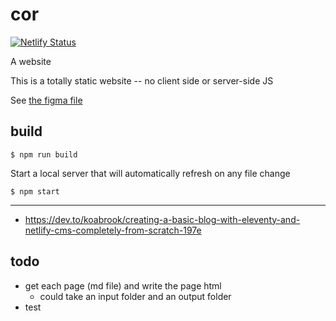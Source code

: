 # cor

[![Netlify Status](https://api.netlify.com/api/v1/badges/e44c3b41-bf91-464a-acf2-425be7a9e6ef/deploy-status)](https://app.netlify.com/sites/corrr/deploys)

A website

This is a totally static website -- no client side or server-side JS

See [the figma file](https://www.figma.com/file/ru9jQNy1aqUQ30120coVim/Corey's-Website?node-id=1014%3A6776)


## build
```
$ npm run build
```

Start a local server that will automatically refresh on any file change
```
$ npm start
```

-----------------------------

* https://dev.to/koabrook/creating-a-basic-blog-with-eleventy-and-netlify-cms-completely-from-scratch-197e


## todo

* get each page (md file) and write the page html
    - could take an input folder and an output folder
* test

